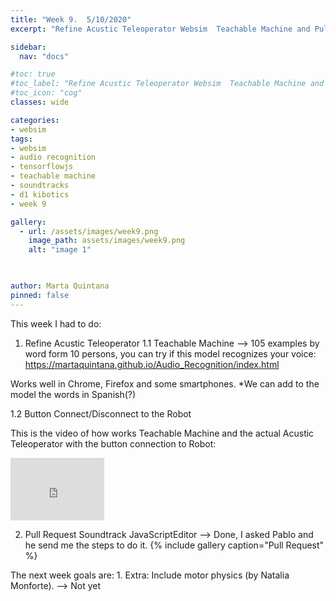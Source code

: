 ```yaml
---
title: "Week 9.  5/10/2020"
excerpt: "Refine Acustic Teleoperator Websim  Teachable Machine and Pull Request Soundtrack JS Editor "

sidebar:
  nav: "docs"

#toc: true
#toc_label: "Refine Acustic Teleoperator Websim  Teachable Machine and Pull Request Soundtrack JS Editor "
#toc_icon: "cog"
classes: wide

categories:
- websim
tags:
- websim
- audio recognition
- tensorflowjs
- teachable machine
- soundtracks
- d1 kibotics
- week 9

gallery:
  - url: /assets/images/week9.png
    image_path: assets/images/week9.png
    alt: "image 1"
  


author: Marta Quintana
pinned: false
---
```


This week I had to do:
1. Refine Acustic Teleoperator 
1.1 Teachable Machine --> 105 examples by word form 10 persons, you can try if this model recognizes your voice:
  https://martaquintana.github.io/Audio_Recognition/index.html
  
  Works well in Chrome, Firefox and some smartphones. 
 *We can add to the model the words in Spanish(?)
  
1.2 Button Connect/Disconnect to the Robot 
  
  This is the video of how works Teachable Machine and the actual Acustic Teleoperator with the button connection to Robot:
  <iframe width="150" height="100" src="https://youtube.com/embed/fCu2Fzi2sUw" frameborder="0" allow="autoplay; encrypted-media" allowfullscreen></iframe>

  
2. Pull Request Soundtrack JavaScriptEditor --> Done, I asked Pablo and he send me the steps to do it.
{% include gallery caption="Pull Request" %}


The next week goals are:
1.
Extra: Include motor physics (by Natalia Monforte). --> Not yet 
